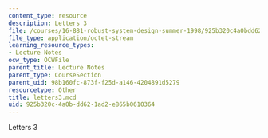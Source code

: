 ```yaml
---
content_type: resource
description: Letters 3
file: /courses/16-881-robust-system-design-summer-1998/925b320c4a0bdd621ad2e865b0610364_letters3.mcd
file_type: application/octet-stream
learning_resource_types:
- Lecture Notes
ocw_type: OCWFile
parent_title: Lecture Notes
parent_type: CourseSection
parent_uid: 98b160fc-873f-f25d-a146-4204891d5279
resourcetype: Other
title: letters3.mcd
uid: 925b320c-4a0b-dd62-1ad2-e865b0610364
---
```

Letters 3

